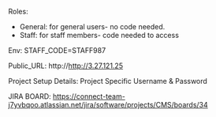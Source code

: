 Roles:
- General: for general users- no code needed. 
- Staff: for staff members- code needed to access 

Env:
STAFF_CODE=STAFF987

Public_URL: http://http://3.27.121.25

Project Setup Details: 
Project Specific Username & Password

JIRA BOARD: https://connect-team-j7yvbqoo.atlassian.net/jira/software/projects/CMS/boards/34

<!-- 
**Assessment 1 (Total Marks **20**)**

Assignment: **Software requirements analysis and design (**Full-Stack CRUD Application Development with DevOps Practices**)**


---

**Objective**

You have been provided with a starter project that includes user authentication using Node.js, React.js, and MongoDB. Your task is to extend this application by implementing CRUD (Create, Read, Update, Delete) operations of different featuresfor a real-world application of your choice, while following industry best practices such as: 

* **Project Management with JIRA**
* **Requirement Diagram**, **Block Definition Diagram (**BDD), Parametric Diagram using**SysML**
* **Version Control using GitHub**
* **CI/CD Integration for Automated Deployment**

---

**GitHub link of the starter project: **[https://github.com/rajuiit/sdlapps](https://github.com/rajuiit/sdlapps)

---

**Requirement**

1. **Choose a Real-World Application**

We will send you an email to choose a Real-World project. If you face any difficulties in choosing your project, please contact your tutor.

2. **Project Design with SysML and Project Management with JIRA**

* Draw a requirements diagram, Block Definition Diagram (BDD), and Parametric Diagram based on your project (Connect all functional features).
* Create a JIRA project and define:
  * Epic
  * User Stories (features required in your app)
  * Child issues or Subtasks (breaking down development work)
  * Sprint Implementation (organizing work into milestones)
* Provide your JIRA board URL in the project README.

**3. Backend Development (Node.js + Express + MongoDB)**

* Set up and configure the MongoDB database connection.
* Implement various backend functions for handling application data.Ensure that all functions are compatible with an Application Programming Interface (API) structure(Follow existing patterns used in the Task Manager App where applicable).
* Implement CRUD operations forcreating, reading, updating, and deleting records for each functionality.

4. **Frontend Development (React.js)**

* Create a user-friendly interface to interact with your API endpoint (Follow task manager app).
* Implement different forms for adding, updating, and deleting records.
* Display data using tables, cards, or lists (Follow how we showed data in task manager app, try to implement better visualization for the frontend.)

**5. Authentication & Authorization** (Prerequisite Task)

* Ensure only authenticated users can access and perform CRUD operations. (Already developed in your project)
* Use JWT (JSON Web Tokens) for user authentication (Use the task manager one from .env file).

**6. GitHub Version Control & Branching Strategy**

* Use GitHub for version control and maintain:
* main branch (stable production-ready code)
* Feature branches for each new feature
* Follow proper commit messages and pull request (PR) for code reviews.

**7. CI/CD Pipeline Setup**

* Implement a CI/CD pipeline using GitHub Actions to:
* Automatically run tests on every commit/pull request (Optional).
* Deploy the backend to AWS. (Use the QUT provided EC2 instance)
* Deploy the frontend to AWS.
* Document your CI/CD workflow in the README.

---

**Submission Requirements**

**A report **contains** the following (Provide screenshots as evidence for each implemented task. **The screenshot should **contain** your username** from JIRA, GITHUB, and AWS**):

* **JIRA Project **Management**(Provide screenshots in the **report o**f at least two epics**, **including user story, sub**t**a**sks**. **Please **don’t** provide **the **U**ser Authentication** epic**.**Provide your JIRA Board URL in the report and README file as well.**Through the JIRA Board, we will systematically review the completeness of the project features, organised under Epics, User Stories, and Sub-tasks.**
* Requirement diagram, Block Definition Diagram (BDD), Parametric Diagram (Using project features).
* **GitHub Repository (backend/ and frontend/)** link. We will **review** your code implementation, which you followed from the task description. We will also **review** your commits, main branch, feature branches, and pull requests. **(**Please note that the authorisation** (Log In, Registration)** is the prerequisite for backend development.**)**
* CI/CD pipeline details step by step screenshot.
* README.md with:
* Project setup instructions.
* Public URL of your project.
* Provide a project-specific username and password if we need to access your dashboard.

---

**Assessment Criteria:**

* Clarity and completeness of Jira board and SysML models.
* Adherence to Git best practices and practical contributions.
* Successful implementation, deploymentand CI/CD pipeline.
* Problem-solving skills and the ability to go beyond basic requirements. -->
